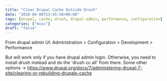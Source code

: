 ```yaml
---
title: "Clear Drupal Cache Outside Drush"
date: "2018-04-08T23:45:58+08:00"
tags: [drupal, cache, drush, drupal-admin, performance, configuration]
categories: ["misc"]
draft: "false"
---
```


From drupal admin UI: Administration > Configuration > Development > Performance
 
But will work only if you have drupal admin login. Otherwise, you need to install drush instead and do the 'drush cc all' from there.
Some other options -> https://www.drupal.org/docs/7/administering-drupal-7-site/clearing-or-rebuilding-drupals-cache

